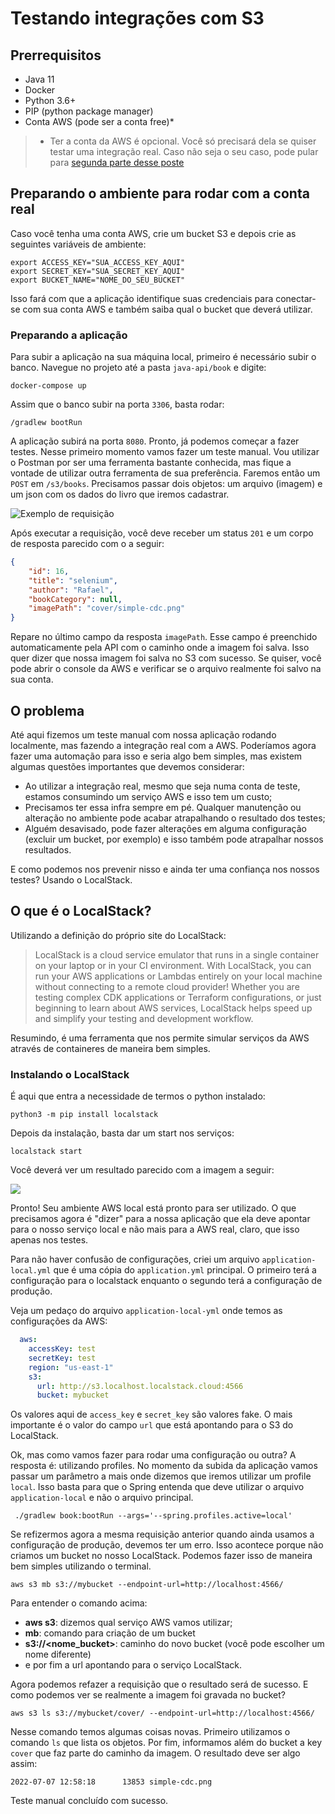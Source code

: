 # Testando integrações com S3

## Prerrequisitos

* Java 11
* Docker
* Python 3.6+
* PIP (python package manager)
* Conta AWS (pode ser a conta free)* 

> * Ter a conta da AWS é opcional. Você só precisará dela se quiser testar uma integração real.
>Caso não seja o seu caso, pode pular para [segunda parte desse poste](#segundaParte)

## Preparando o ambiente para rodar com a conta real

Caso você tenha uma conta AWS, crie um bucket S3 e depois crie as seguintes variáveis de ambiente:

```shell script
export ACCESS_KEY="SUA_ACCESS_KEY_AQUI"
export SECRET_KEY="SUA_SECRET_KEY_AQUI"
export BUCKET_NAME="NOME_DO_SEU_BUCKET"
```

Isso fará com que a aplicação identifique suas credenciais para conectar-se com sua conta AWS e também saiba qual o bucket que deverá utilizar.

### Preparando a aplicação

Para subir a aplicação na sua máquina local, primeiro é necessário subir o banco. Navegue no projeto até a pasta `java-api/book` e digite:

````docker-compose up````

Assim que o banco subir na porta `3306`, basta rodar:

```/gradlew bootRun```

A aplicação subirá na porta `8080`. Pronto, já podemos começar a fazer testes. Nesse primeiro momento vamos fazer um teste manual.
Vou utilizar o Postman por ser uma ferramenta bastante conhecida, mas fique a vontade de utilizar outra ferramenta de sua preferência.
Faremos então um `POST` em `/s3/books`. Precisamos passar dois objetos: um arquivo (imagem) e um json com os dados do livro que 
iremos cadastrar.

![Exemplo de requisição](./images/request-image.png)

Após executar a requisição, você deve receber um status `201` e um corpo de resposta parecido com o a seguir:

```json
{
    "id": 16,
    "title": "selenium",
    "author": "Rafael",
    "bookCategory": null,
    "imagePath": "cover/simple-cdc.png"
}
```

Repare no último campo da resposta `imagePath`. Esse campo é preenchido automaticamente pela API com o caminho
onde a imagem foi salva. Isso quer dizer que nossa imagem foi salva no S3 com sucesso. Se quiser, você pode abrir o console da AWS
e verificar se o arquivo realmente foi salvo na sua conta.

## <a id="segundaParte">O problema</a>

Até aqui fizemos um teste manual com nossa aplicação rodando localmente, mas fazendo a integração real com a AWS. 
Poderíamos agora fazer uma automação para isso e seria algo bem simples, mas existem algumas questões importantes que devemos considerar:

* Ao utilizar a integração real, mesmo que seja numa conta de teste, estamos consumindo um serviço AWS e isso tem um custo;
* Precisamos ter essa infra sempre em pé. Qualquer manutenção ou alteração no ambiente pode acabar atrapalhando o resultado dos testes;
* Alguém desavisado, pode fazer alterações em alguma configuração (excluir um bucket, por exemplo) e isso também pode atrapalhar nossos resultados.

E como podemos nos prevenir nisso e ainda ter uma confiança nos nossos testes? Usando o LocalStack.

## O que é o LocalStack?

Utilizando a definição do próprio site do LocalStack:

> LocalStack is a cloud service emulator that runs in a single container on your laptop or in your CI environment. With LocalStack, you can run your AWS applications or Lambdas entirely on your local machine without connecting to a remote cloud provider! Whether you are testing complex CDK applications or Terraform configurations, or just beginning to learn about AWS services, LocalStack helps speed up and simplify your testing and development workflow.

Resumindo, é uma ferramenta que nos permite simular serviços da AWS através de containeres de maneira bem simples.

### Instalando o LocalStack

É aqui que entra a necessidade de termos o python instalado:

```shell script
python3 -m pip install localstack
```

Depois da instalação, basta dar um start nos serviços:

```shell script
localstack start
```

Você deverá ver um resultado parecido com a imagem a seguir:

![](./images/localstack-start.png)

Pronto! Seu ambiente AWS local está pronto para ser utilizado. O que precisamos agora é 
"dizer" para a nossa aplicação que ela deve apontar para o nosso serviço local e não mais para 
a AWS real, claro, que isso apenas nos testes.

Para não haver confusão de configurações, criei um arquivo `application-local.yml` que é uma cópia 
do `application.yml` principal. O primeiro terá a configuração para o localstack enquanto o segundo terá a configuração de 
produção.

Veja um pedaço do arquivo `application-local-yml` onde temos as configurações da AWS:

```yml
  aws:
    accessKey: test
    secretKey: test
    region: "us-east-1"
    s3:
      url: http://s3.localhost.localstack.cloud:4566
      bucket: mybucket
```

Os valores aqui de `access_key` e `secret_key` são valores fake. O mais importante é o valor do campo `url` que está apontando
para o S3 do LocalStack.

Ok, mas como vamos fazer para rodar uma configuração ou outra? A resposta é: utilizando 
profiles. No momento da subida da aplicação vamos passar um parâmetro a mais onde dizemos que iremos 
utilizar um profile `local`. Isso basta para que o Spring entenda que deve utilizar o arquivo `application-local` e não o 
arquivo principal.

```shell script
 ./gradlew book:bootRun --args='--spring.profiles.active=local' 
```

Se refizermos agora a mesma requisição anterior quando ainda usamos a configuração de produção, devemos ter um erro. 
Isso acontece porque não criamos um bucket no nosso LocalStack. Podemos fazer isso de maneira bem simples utilizando o terminal.

```shell script
aws s3 mb s3://mybucket --endpoint-url=http://localhost:4566/  
```

Para entender o comando acima:

* **aws s3**: dizemos qual serviço AWS vamos utilizar;
* **mb**: comando para criação de um bucket
* **s3://<nome_bucket>**: caminho do novo bucket (você pode escolher um nome diferente)
* e por fim a url apontando para o serviço LocalStack.

Agora podemos refazer a requisição que o resultado será de sucesso. E como podemos ver se realmente a imagem foi gravada 
no bucket? 

```shell script
aws s3 ls s3://mybucket/cover/ --endpoint-url=http://localhost:4566/
```

Nesse comando temos algumas coisas novas. Primeiro utilizamos o comando `ls` que lista os 
objetos. Por fim, informamos além do bucket a key `cover` que faz parte do caminho da imagem.
O resultado deve ser algo assim:

```shell script
2022-07-07 12:58:18      13853 simple-cdc.png
```

Teste manual concluído com sucesso.




























